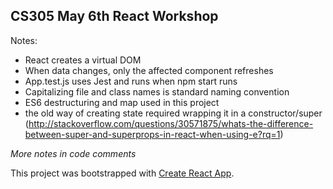 ## CS305 May 6th React Workshop

Notes:

- React creates a virtual DOM
- When data changes, only the affected component refreshes
- App.test.js uses Jest and runs when npm start runs
- Capitalizing file and class names is standard naming convention
- ES6 destructuring and map used in this project
- the old way of creating state required wrapping it in a constructor/super (http://stackoverflow.com/questions/30571875/whats-the-difference-between-super-and-superprops-in-react-when-using-e?rq=1)

*More notes in code comments*


This project was bootstrapped with [Create React App](https://github.com/facebookincubator/create-react-app).
